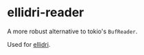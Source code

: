 # ellidri-reader

A more robust alternative to tokio's `BufReader`.

Used for [ellidri][1].

[1]: https://git.sr.ht/~taiite/ellidri

